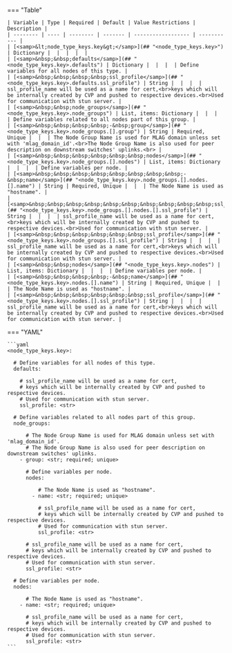 <!--
  ~ Copyright (c) 2024 Arista Networks, Inc.
  ~ Use of this source code is governed by the Apache License 2.0
  ~ that can be found in the LICENSE file.
  -->
=== "Table"

    | Variable | Type | Required | Default | Value Restrictions | Description |
    | -------- | ---- | -------- | ------- | ------------------ | ----------- |
    | [<samp>&lt;node_type_keys.key&gt;</samp>](## "<node_type_keys.key>") | Dictionary |  |  |  |  |
    | [<samp>&nbsp;&nbsp;defaults</samp>](## "<node_type_keys.key>.defaults") | Dictionary |  |  |  | Define variables for all nodes of this type. |
    | [<samp>&nbsp;&nbsp;&nbsp;&nbsp;ssl_profile</samp>](## "<node_type_keys.key>.defaults.ssl_profile") | String |  |  |  | ssl_profile_name will be used as a name for cert,<br>keys which will be internally created by CVP and pushed to respective devices.<br>Used for communication with stun server. |
    | [<samp>&nbsp;&nbsp;node_groups</samp>](## "<node_type_keys.key>.node_groups") | List, items: Dictionary |  |  |  | Define variables related to all nodes part of this group. |
    | [<samp>&nbsp;&nbsp;&nbsp;&nbsp;-&nbsp;group</samp>](## "<node_type_keys.key>.node_groups.[].group") | String | Required, Unique |  |  | The Node Group Name is used for MLAG domain unless set with 'mlag_domain_id'.<br>The Node Group Name is also used for peer description on downstream switches' uplinks.<br> |
    | [<samp>&nbsp;&nbsp;&nbsp;&nbsp;&nbsp;&nbsp;nodes</samp>](## "<node_type_keys.key>.node_groups.[].nodes") | List, items: Dictionary |  |  |  | Define variables per node. |
    | [<samp>&nbsp;&nbsp;&nbsp;&nbsp;&nbsp;&nbsp;&nbsp;&nbsp;-&nbsp;name</samp>](## "<node_type_keys.key>.node_groups.[].nodes.[].name") | String | Required, Unique |  |  | The Node Name is used as "hostname". |
    | [<samp>&nbsp;&nbsp;&nbsp;&nbsp;&nbsp;&nbsp;&nbsp;&nbsp;&nbsp;&nbsp;ssl_profile</samp>](## "<node_type_keys.key>.node_groups.[].nodes.[].ssl_profile") | String |  |  |  | ssl_profile_name will be used as a name for cert,<br>keys which will be internally created by CVP and pushed to respective devices.<br>Used for communication with stun server. |
    | [<samp>&nbsp;&nbsp;&nbsp;&nbsp;&nbsp;&nbsp;ssl_profile</samp>](## "<node_type_keys.key>.node_groups.[].ssl_profile") | String |  |  |  | ssl_profile_name will be used as a name for cert,<br>keys which will be internally created by CVP and pushed to respective devices.<br>Used for communication with stun server. |
    | [<samp>&nbsp;&nbsp;nodes</samp>](## "<node_type_keys.key>.nodes") | List, items: Dictionary |  |  |  | Define variables per node. |
    | [<samp>&nbsp;&nbsp;&nbsp;&nbsp;-&nbsp;name</samp>](## "<node_type_keys.key>.nodes.[].name") | String | Required, Unique |  |  | The Node Name is used as "hostname". |
    | [<samp>&nbsp;&nbsp;&nbsp;&nbsp;&nbsp;&nbsp;ssl_profile</samp>](## "<node_type_keys.key>.nodes.[].ssl_profile") | String |  |  |  | ssl_profile_name will be used as a name for cert,<br>keys which will be internally created by CVP and pushed to respective devices.<br>Used for communication with stun server. |

=== "YAML"

    ```yaml
    <node_type_keys.key>:

      # Define variables for all nodes of this type.
      defaults:

        # ssl_profile_name will be used as a name for cert,
        # keys which will be internally created by CVP and pushed to respective devices.
        # Used for communication with stun server.
        ssl_profile: <str>

      # Define variables related to all nodes part of this group.
      node_groups:

          # The Node Group Name is used for MLAG domain unless set with 'mlag_domain_id'.
          # The Node Group Name is also used for peer description on downstream switches' uplinks.
        - group: <str; required; unique>

          # Define variables per node.
          nodes:

              # The Node Name is used as "hostname".
            - name: <str; required; unique>

              # ssl_profile_name will be used as a name for cert,
              # keys which will be internally created by CVP and pushed to respective devices.
              # Used for communication with stun server.
              ssl_profile: <str>

          # ssl_profile_name will be used as a name for cert,
          # keys which will be internally created by CVP and pushed to respective devices.
          # Used for communication with stun server.
          ssl_profile: <str>

      # Define variables per node.
      nodes:

          # The Node Name is used as "hostname".
        - name: <str; required; unique>

          # ssl_profile_name will be used as a name for cert,
          # keys which will be internally created by CVP and pushed to respective devices.
          # Used for communication with stun server.
          ssl_profile: <str>
    ```
